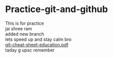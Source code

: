 # Practice-git-and-github
This is for practice
<br>
jai shree  ram
<br>
added new branch 
<br>
lets speed up and stay calm bro
<br>
[git-cheat-sheet-education.pdf](https://github.com/user-attachments/files/20264694/git-cheat-sheet-education.pdf)
<br>
taday g upsc remember
